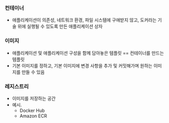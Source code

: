### 컨테이너
- 애플리케이션이 의존성, 네트워크 환경, 파일 시스템에 구애받지 않고, 도커라는 기술 위에 실행될 수
있도록 만든 애플리케이션 상자

### 이미지
- 애플리케이션 및 애플리케이션 구성을 함께 담아놓은 템플릿 == 컨테이너를 만드는 템플릿
- 기본 이미지를 정하고, 기본 이미지에 변경 사항을 추가 및 커밋해가며 원하는 이미지를 만들 수 있음

### 레지스트리
- 이미지를 저장하는 공간
- 예시.
  - Docker Hub
  - Amazon ECR